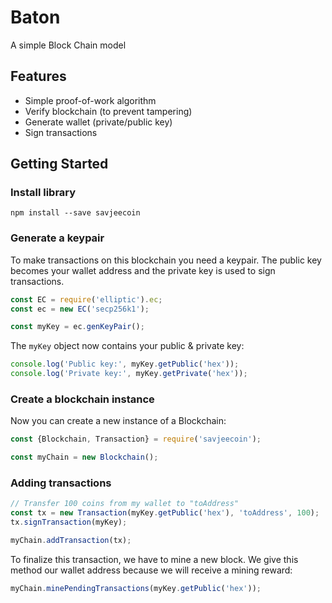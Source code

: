# Baton
A simple Block Chain model

## Features
* Simple proof-of-work algorithm
* Verify blockchain (to prevent tampering)
* Generate wallet (private/public key)
* Sign transactions

## Getting Started

### Install library
```
npm install --save savjeecoin
```
### Generate a keypair
To make transactions on this blockchain you need a keypair. The public key becomes your wallet address and the private key is used to sign transactions.

```js
const EC = require('elliptic').ec;
const ec = new EC('secp256k1');

const myKey = ec.genKeyPair();
```

The `myKey` object now contains your public & private key:

```js
console.log('Public key:', myKey.getPublic('hex'));
console.log('Private key:', myKey.getPrivate('hex'));
```
### Create a blockchain instance
Now you can create a new instance of a Blockchain:

```js
const {Blockchain, Transaction} = require('savjeecoin');

const myChain = new Blockchain();
```
### Adding transactions
```js
// Transfer 100 coins from my wallet to "toAddress"
const tx = new Transaction(myKey.getPublic('hex'), 'toAddress', 100);
tx.signTransaction(myKey);

myChain.addTransaction(tx);
```

To finalize this transaction, we have to mine a new block. We give this method our wallet address because we will receive a mining reward:

```js
myChain.minePendingTransactions(myKey.getPublic('hex'));
```


